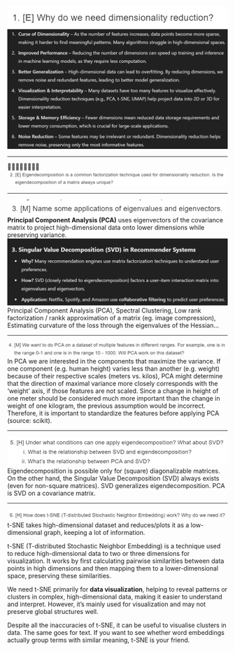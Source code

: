 
![Pasted image 20250308150033.png](../../../attachments/Pasted%20image%2020250308150033.png)
![Pasted image 20250308150150.png](../../../attachments/Pasted%20image%2020250308150150.png)

---

🚩🚩🚩🚩🚩🚩🚩🚩
![Pasted image 20250308150242.png](../../../attachments/Pasted%20image%2020250308150242.png)

---

![Pasted image 20250308150323.png](../../../attachments/Pasted%20image%2020250308150323.png)**Principal Component Analysis (PCA)** uses eigenvectors of the covariance matrix to project high-dimensional data onto lower dimensions while preserving variance.
![Pasted image 20250308150549.png](../../../attachments/Pasted%20image%2020250308150549.png)
Principal Component Analysis (PCA), Spectral Clustering, Low rank factorization / rankk approximation of a matrix (eg. image compression), Estimating curvature of the loss through the eigenvalues of the Hessian...

---

![Pasted image 20250308150618.png](../../../attachments/Pasted%20image%2020250308150618.png)
In PCA we are interested in the components that maximize the variance. If one component (e.g. human height) varies less than another (e.g. weight) because of their respective scales (meters vs. kilos), PCA might determine that the direction of maximal variance more closely corresponds with the ‘weight’ axis, if those features are not scaled. Since a change in height of one meter should be considered much more important than the change in weight of one kilogram, the previous assumption would be incorrect. Therefore, it is important to standardize the features before applying PCA (source: scikit).

---

![Pasted image 20250308152710.png](../../../attachments/Pasted%20image%2020250308152710.png)
Eigendecomposition is possible only for (square) diagonalizable matrices. On the other hand, the Singular Value Decomposition (SVD) always exists (even for non-square matrices).
SVD generalizes eigendecomposition.
PCA is SVD on a covariance matrix.

---

![Pasted image 20250308152856.png](../../../attachments/Pasted%20image%2020250308152856.png)t-SNE takes high-dimensional dataset and reduces/plots it as a low-dimensional graph, keeping a lot of information.

t-SNE (T-distributed Stochastic Neighbor Embedding) is a technique used to reduce high-dimensional data to two or three dimensions for visualization. It works by first calculating pairwise similarities between data points in high dimensions and then mapping them to a lower-dimensional space, preserving these similarities. 

We need t-SNE primarily for **data visualization**, helping to reveal patterns or clusters in complex, high-dimensional data, making it easier to understand and interpret. However, it’s mainly used for visualization and may not preserve global structures well.
  
Despite all the inaccuracies of t-SNE, it can be useful to visualise clusters in data. The same goes for text. If you want to see whether word embeddings actually group terms with similar meaning, t-SNE is your friend.